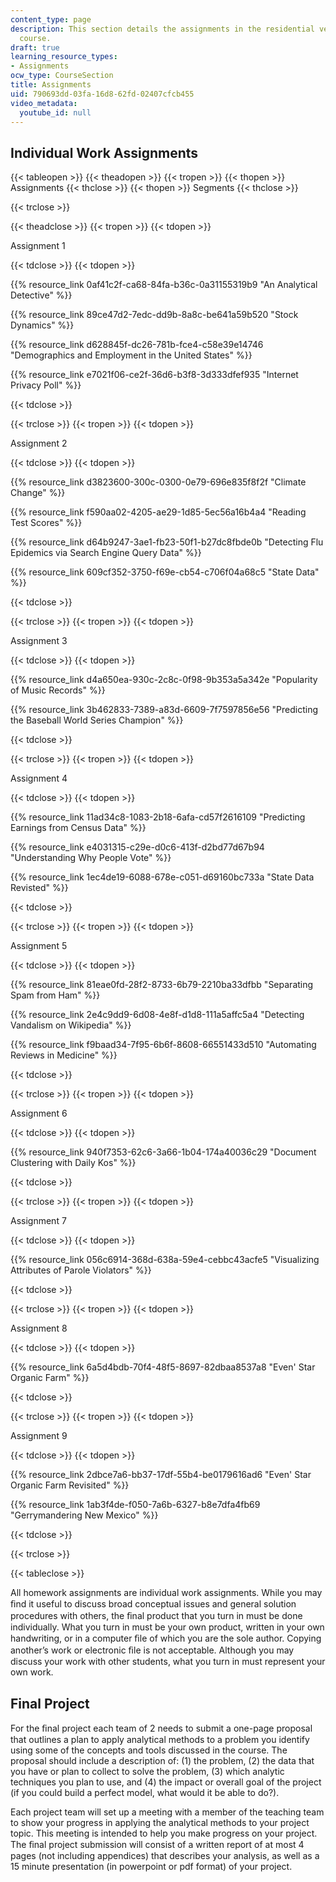 ```yaml
---
content_type: page
description: This section details the assignments in the residential version of the
  course.
draft: true
learning_resource_types:
- Assignments
ocw_type: CourseSection
title: Assignments
uid: 790693dd-03fa-16d8-62fd-02407cfcb455
video_metadata:
  youtube_id: null
---
```

Individual Work Assignments
---------------------------

{{< tableopen >}}
{{< theadopen >}}
{{< tropen >}}
{{< thopen >}}
Assignments
{{< thclose >}}
{{< thopen >}}
Segments
{{< thclose >}}

{{< trclose >}}

{{< theadclose >}}
{{< tropen >}}
{{< tdopen >}}


Assignment 1


{{< tdclose >}}
{{< tdopen >}}


{{% resource_link 0af41c2f-ca68-84fa-b36c-0a31155319b9 "An Analytical Detective" %}}

{{% resource_link 89ce47d2-7edc-dd9b-8a8c-be641a59b520 "Stock Dynamics" %}}

{{% resource_link d628845f-dc26-781b-fce4-c58e39e14746 "Demographics and Employment in the United States" %}}

{{% resource_link e7021f06-ce2f-36d6-b3f8-3d333dfef935 "Internet Privacy Poll" %}}


{{< tdclose >}}

{{< trclose >}}
{{< tropen >}}
{{< tdopen >}}


Assignment 2


{{< tdclose >}}
{{< tdopen >}}


{{% resource_link d3823600-300c-0300-0e79-696e835f8f2f "Climate Change" %}}

{{% resource_link f590aa02-4205-ae29-1d85-5ec56a16b4a4 "Reading Test Scores" %}}

{{% resource_link d64b9247-3ae1-fb23-50f1-b27dc8fbde0b "Detecting Flu Epidemics via Search Engine Query Data" %}}

{{% resource_link 609cf352-3750-f69e-cb54-c706f04a68c5 "State Data" %}}


{{< tdclose >}}

{{< trclose >}}
{{< tropen >}}
{{< tdopen >}}


Assignment 3


{{< tdclose >}}
{{< tdopen >}}


{{% resource_link d4a650ea-930c-2c8c-0f98-9b353a5a342e "Popularity of Music Records" %}}

{{% resource_link 3b462833-7389-a83d-6609-7f7597856e56 "Predicting the Baseball World Series Champion" %}}


{{< tdclose >}}

{{< trclose >}}
{{< tropen >}}
{{< tdopen >}}


Assignment 4


{{< tdclose >}}
{{< tdopen >}}


{{% resource_link 11ad34c8-1083-2b18-6afa-cd57f2616109 "Predicting Earnings from Census Data" %}}

{{% resource_link e4031315-c29e-d0c6-413f-d2bd77d67b94 "Understanding Why People Vote" %}}

{{% resource_link 1ec4de19-6088-678e-c051-d69160bc733a "State Data Revisted" %}}


{{< tdclose >}}

{{< trclose >}}
{{< tropen >}}
{{< tdopen >}}


Assignment 5


{{< tdclose >}}
{{< tdopen >}}


{{% resource_link 81eae0fd-28f2-8733-6b79-2210ba33dfbb "Separating Spam from Ham" %}}

{{% resource_link 2e4c9dd9-6d08-4e8f-d1d8-111a5affc5a4 "Detecting Vandalism on Wikipedia" %}}

{{% resource_link f9baad34-7f95-6b6f-8608-66551433d510 "Automating Reviews in Medicine" %}}


{{< tdclose >}}

{{< trclose >}}
{{< tropen >}}
{{< tdopen >}}


Assignment 6


{{< tdclose >}}
{{< tdopen >}}


{{% resource_link 940f7353-62c6-3a66-1b04-174a40036c29 "Document Clustering with Daily Kos" %}}


{{< tdclose >}}

{{< trclose >}}
{{< tropen >}}
{{< tdopen >}}


Assignment 7


{{< tdclose >}}
{{< tdopen >}}


{{% resource_link 056c6914-368d-638a-59e4-cebbc43acfe5 "Visualizing Attributes of Parole Violators" %}}


{{< tdclose >}}

{{< trclose >}}
{{< tropen >}}
{{< tdopen >}}


Assignment 8


{{< tdclose >}}
{{< tdopen >}}


{{% resource_link 6a5d4bdb-70f4-48f5-8697-82dbaa8537a8 "Even' Star Organic Farm" %}}


{{< tdclose >}}

{{< trclose >}}
{{< tropen >}}
{{< tdopen >}}


Assignment 9


{{< tdclose >}}
{{< tdopen >}}


{{% resource_link 2dbce7a6-bb37-17df-55b4-be0179616ad6 "Even' Star Organic Farm Revisited" %}}

{{% resource_link 1ab3f4de-f050-7a6b-6327-b8e7dfa4fb69 "Gerrymandering New Mexico" %}}


{{< tdclose >}}

{{< trclose >}}

{{< tableclose >}}

All homework assignments are individual work assignments. While you may ﬁnd it useful to discuss broad conceptual issues and general solution procedures with others, the ﬁnal product that you turn in must be done individually. What you turn in must be your own product, written in your own handwriting, or in a computer ﬁle of which you are the sole author. Copying another’s work or electronic ﬁle is not acceptable. Although you may discuss your work with other students, what you turn in must represent your own work.

Final Project
-------------

For the ﬁnal project each team of 2 needs to submit a one-page proposal that outlines a plan to apply analytical methods to a problem you identify using some of the concepts and tools discussed in the course. The proposal should include a description of: (1) the problem, (2) the data that you have or plan to collect to solve the problem, (3) which analytic techniques you plan to use, and (4) the impact or overall goal of the project (if you could build a perfect model, what would it be able to do?).

Each project team will set up a meeting with a member of the teaching team to show your progress in applying the analytical methods to your project topic. This meeting is intended to help you make progress on your project. The ﬁnal project submission will consist of a written report of at most 4 pages (not including appendices) that describes your analysis, as well as a 15 minute presentation (in powerpoint or pdf format) of your project.